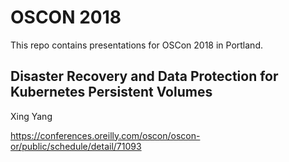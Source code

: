 # OSCON 2018

This repo contains presentations for OSCon 2018 in Portland.

## Disaster Recovery and Data Protection for Kubernetes Persistent Volumes
Xing Yang

https://conferences.oreilly.com/oscon/oscon-or/public/schedule/detail/71093
